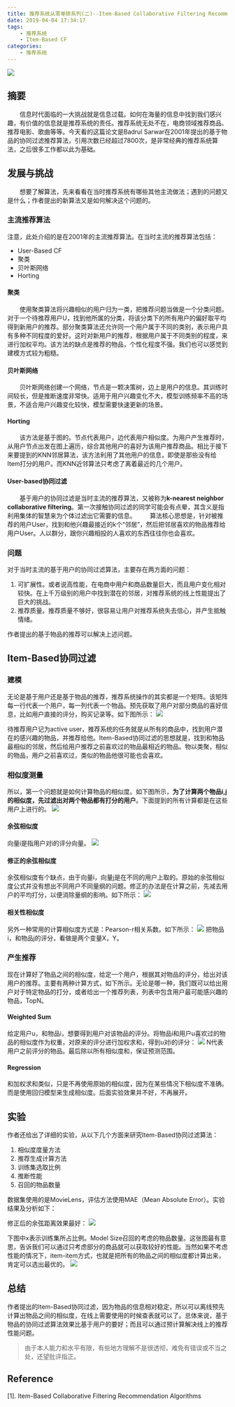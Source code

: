 ```yaml
---
title: 推荐系统从零单排系列(二)--Item-Based Collaborative Filtering Recommendation Algorithms
date: 2019-04-04 17:34:17
tags: 
    - 推荐系统
    - Item-Based CF
categories: 
    - 推荐系统
---
```


![](/gallery/cover/developer-4027337_1920.png)

## 摘要
&emsp;&emsp;信息时代面临的一大挑战就是信息过载。如何在海量的信息中找到我们感兴趣，有价值的信息就是推荐系统的责任。推荐系统无处不在，电商领域推荐商品、推荐电影、歌曲等等。今天看的这篇论文是Badrul Sarwar在2001年提出的基于物品的协同过滤推荐算法，引用次数已经超过7800次，是非常经典的推荐系统算法，之后很多工作都以此为基础。

<!-- morek -->

## 发展与挑战
&emsp;&emsp;想要了解算法，先来看看在当时推荐系统有哪些其他主流做法；遇到的问题又是什么；作者提出的新算法又是如何解决这个问题的。

### 主流推荐算法
注意，此处介绍的是在2001年的主流推荐算法。在当时主流的推荐算法包括：

- User-Based CF
- 聚类
- 贝叶斯网络
- Horting

#### 聚类
&emsp;&emsp;使用聚类算法将兴趣相似的用户归为一类，把推荐问题当做是一个分类问题。对于一个待推荐用户U，找到他所属的分类，将该分类下的所有用户的偏好取平均得到新用户的推荐。部分聚类算法还允许同一个用户属于不同的类别，表示用户具有多种不同程度的爱好。这时对新用户的推荐，根据用户属于不同类别的程度，来进行加权平均。该方法的缺点是推荐的物品，个性化程度不强。我们也可以感觉到建模方式较为粗糙。

#### 贝叶斯网络
&emsp;&emsp;贝叶斯网络创建一个网络，节点是一颗决策树，边上是用户的信息。其训练时间较长，但是推断速度非常快。适用于用户兴趣变化不大，模型训练频率不高的场景，不适合用户兴趣变化较快，模型需要快速更新的场景。

#### Horting
&emsp;&emsp;该方法是基于图的。节点代表用户，边代表用户相似度。为用户产生推荐时，从用户节点出发在图上遍历，综合其他用户的喜好为该用户推荐商品。相比于接下来要提到的KNN邻居算法，该方法利用了其他用户的信息，即使是那些没有给Item打分的用户。而KNN近邻算法只考虑了离着最近的几个用户。

#### User-based协同过滤
&emsp;&emsp;基于用户的协同过滤是当时主流的推荐算法，又被称为**k-nearest neighbor collaborative filtering**。第一次接触协同过滤的同学可能会有点晕，其含义是指利用集体的智慧来为个体过滤出它需要的信息。
&emsp;&emsp;算法核心思想是，针对被推荐的用户User，找到和他兴趣最接近的k个“邻居”，然后把邻居喜欢的物品推荐给用户User。人以群分，跟你兴趣相投的人喜欢的东西往往你也会喜欢。

### 问题
对于当时主流的基于用户的协同过滤算法，主要存在两方面的问题：

1. 可扩展性。或者说高性能，在电商中用户和商品数量巨大，而且用户变化相对较快。在上千万级别的用户中找到潜在的邻居，对推荐系统的线上性能提出了巨大的挑战。
1. 推荐质量。推荐质量不够好，很容易让用户对推荐系统失去信心，并产生抵触情绪。

作者提出的基于物品的推荐可以解决上述问题。

## Item-Based协同过滤
### 建模
无论是基于用户还是基于物品的推荐，推荐系统操作的其实都是一个矩阵。该矩阵每一行代表一个用户，每一列代表一个物品。预先获取了用户对部分商品的喜好信息，比如用户直接的评分，购买记录等。如下图所示：
![](/gallery/推荐系统/01F089F0-0E5E-4AF5-AD70-E0A55F6C51ED.png)

待推荐用户记为active user，推荐系统的任务就是从所有的商品中，找到用户潜在的感兴趣的物品，并推荐给他。Item-Based协同过滤的思想就是，找到和物品最相似的邻居，然后给用户推荐之前喜欢过的物品最相近的物品。物以类聚，相似的物品，用户之前喜欢过，类似的物品他很可能也会喜欢。

### 相似度测量
所以，第一个问题就是如何计算物品的相似度。如下图所示，**为了计算两个物品i,j的相似度，先过滤出对两个物品都有打分的用户**。下面提到的所有计算都是在这些用户上进行的。
![](/gallery/推荐系统/77E28FFC-668D-4CF3-AC1C-90F849EAE0EC.png)

#### 余弦相似度
向量i是指用户对i的评分向量。
![](/gallery/推荐系统/C94BDFA9-8D29-4331-B4C0-8922D9E55E39.png)

#### 修正的余弦相似度
余弦相似度有个缺点，由于向量i，向量j是在不同的用户上取的。原始的余弦相似度公式并没有想出不同用户不同量纲的问题。修正的办法是在计算之前，先减去用户的平均打分，以便消除量纲的影响。如下所示：
![](/gallery/推荐系统/DBE088E1-87E8-4A18-8F74-41C4E2702284.png)


#### 相关性相似度
另外一种常用的计算相似度方式是：Pearson-r相关系数。如下所示：
![](/gallery/推荐系统/7503DD69-63B5-4FD0-BA5D-8B5DFC3F145D.png)
把物品i，和物品j的评分，看做是两个变量X，Y。

### 产生推荐
现在计算好了物品之间的相似度，给定一个用户，根据其对物品的评分，给出对该用户的推荐。主要有两种计算方式，如下所示。无论是哪一种，我们既可以给出用户对于特定物品的打分，或者给出一个推荐列表，列表中包含用户最可能感兴趣的物品，TopN。
#### Weighted Sum
给定用户u，和物品i，想要得到用户对该物品的评分。将物品i和用户u喜欢过的物品的相似度作为权重，对原来的评分进行加权求和，得到u对i的评分：
![](/gallery/推荐系统/CFAC5631-ABCB-48C7-80EC-8A83109C4A1E.png)
N代表用户之前评分的物品。最后除以所有相似度和，保证预测范围。

#### Regression
和加权求和类似，只是不再使用原始的相似度，因为在某些情况下相似度不准确。而是使用回归模型来生成相似度。后面实验效果并不好，不再展开。


## 实验
作者还给出了详细的实验，从以下几个方面来研究Item-Based协同过滤算法：

1. 相似度度量方法
2. 推荐生成计算方法
3. 训练集选取比例
4. 推断性能
5. 召回的物品数量

数据集使用的是MovieLens，评估方法使用MAE（Mean Absolute Error）。实验结果及分析如下：

修正后的余弦距离效果最好：
![](/gallery/推荐系统/196C68C0-910A-4D10-BCD2-8C38F97EDDF1.png)


下图中x表示训练集所占比例。Model Size召回的考虑的物品数量。这张图最有意思，告诉我们可以通过只考虑部分的商品就可以获取较好的性能。当然如果不考虑性能的情况下，item-item方式，也就是把所有的物品之间的相似度都计算出来，肯定可以选出最优的。
![](/gallery/推荐系统/826E9181-7531-4D1C-8E82-795E65D92CFD.png)



## 总结
作者提出的Item-Based协同过滤，因为物品的信息相对稳定，所以可以离线预先计算出物品之间的相似度，在线上需要使用的时候查表就可以了。总体来说，基于物品的协同过滤算法效果比基于用户的要好；而且可以通过预计算解决线上的推荐性能问题。

> 由于本人能力和水平有限，有些地方理解不是很透彻，难免有错误或不当之处，还望批评指正。

## Reference
[1]. Item-Based Collaborative Filtering Recommendation Algorithms


